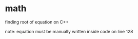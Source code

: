 # math
finding root of equation on C++

note: equation must be manually written inside code on line 128

